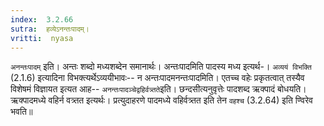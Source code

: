 ```yaml
---
index:  3.2.66
sutra:  हव्येऽनन्तःपादम्।
vritti:  nyasa
---
```


`अनन्तःपादम्` इति। अन्तः शब्दो मध्यशब्देन समानार्थः। अन्तःपादमिति पादस्य मध्य इत्यर्थ-। `अव्ययं विभक्ति` (2.1.6) इत्यादिना विभक्त्यर्थेऽव्ययीभावः-- न अन्तःपादमनन्तःपादमिति। एतच्च वहेः प्रकृतत्वात् तस्यैव विशेषमं विज्ञायत इत्यत आह-- `अनन्तःपादञ्चेद्वहिर्वत्र्तते`इति। छन्दसीत्यनुवृत्तेः पादशब्द ऋक्पादं बोधयति। ऋक्पादमध्ये वहिर्न वत्र्तत इत्यर्थः। प्रत्युदाहरणे पादमध्ये वहिर्वत्र्तत इति तेन `वहश्च` (3.2.64) इति ण्विरेव भवति॥
